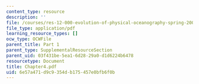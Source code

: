 ```yaml
---
content_type: resource
description: ''
file: /courses/res-12-000-evolution-of-physical-oceanography-spring-2007/6e57a471d9c9354db175457e0bfb6f0b_Chapter4.pdf
file_type: application/pdf
learning_resource_types: []
ocw_type: OCWFile
parent_title: Part 1
parent_type: SupplementalResourceSection
parent_uid: 03f431be-5ea1-6d28-29a0-d1d6224b6478
resourcetype: Document
title: Chapter4.pdf
uid: 6e57a471-d9c9-354d-b175-457e0bfb6f0b
---
```


